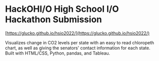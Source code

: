 #  HackOHI/O High School I/O Hackathon Submission
[https://glucko.github.io/hsio2022/](https://glucko.github.io/hsio2022/)

Visualizes change in CO2 levels per state with an easy to read chloropeth chart, as well as giving the senators' contact information for each state. Built with HTML/CSS, Python, pandas, and Tableau.
